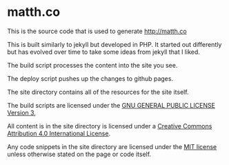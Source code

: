 matth.co
========

This is the source code that is used to generate http://matth.co

This is built similarly to jekyll but developed in PHP. It started out differently but has evolved over time to take some ideas from jekyll that I liked.

The build script processes the content into the site you see.

The deploy script pushes up the changes to github pages.

The site directory contains all of the resources for the site itself.

The build scripts are licensed under the [GNU GENERAL PUBLIC LICENSE Version 3,](http://www.gnu.org/copyleft/gpl.html "GPL v3")

All content is in the site directory is licensed under a [Creative Commons Attribution 4.0 International License](http://creativecommons.org/licenses/by/4.0/ "Creative Commons Attribution 4.0 International License").

Any code snippets in the site directory are licensed under the [MIT license](http://www.opensource.org/licenses/mit-license.php "MIT license") unless otherwise stated on the page or code itself.
